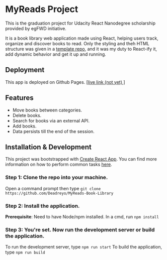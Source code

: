 
# MyReads Project

  
This is the graduation project for Udacity React Nanodegree scholarship provided by egFWD initiative.

It is a book library web application made using React, helping users track, organize and discover books to read. Only the styling and theh HTML structure was given in a [template repo](https://github.com/udacity/nd0191-c1-myreads/), and it was my duty to React-ify it, add dynamic behavior and get it up and running.

## Deployment
This app is deployed on Github Pages. [[live link (not yet) ]]()


## Features

- Move books between categories.
- Delete books.
- Search for books via an external API.
- Add books.
- Data persists till the end of the session.

  

## Installation & Development

  

This project was bootstrapped with [Create React App](https://github.com/facebook/create-react-app). You can find more information on how to perform common tasks [here](https://github.com/facebook/create-react-app/blob/main/packages/cra-template/template/README.md).

### Step 1: Clone the repo into your machine. 
Open a command prompt then type `git clone https://github.com/Deadreyo/MyReads-Book-Library`
### Step 2: Install the application.
**Prerequisite**: Need to have Node/npm installed.
In a cmd, run `npm install`
###  Step 3: You're set. Now run the development server or build the application.
To run the development server, type `npm run start`
To build the application, type `npm run build`




